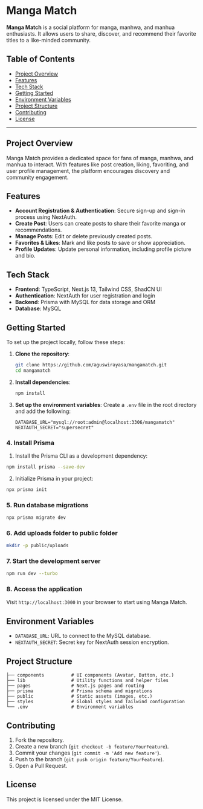 # Manga Match

**Manga Match** is a social platform for manga, manhwa, and manhua enthusiasts. It allows users to share, discover, and recommend their favorite titles to a like-minded community.

## Table of Contents

- [Project Overview](#project-overview)
- [Features](#features)
- [Tech Stack](#tech-stack)
- [Getting Started](#getting-started)
- [Environment Variables](#environment-variables)
- [Project Structure](#project-structure)
- [Contributing](#contributing)
- [License](#license)

---

## Project Overview

Manga Match provides a dedicated space for fans of manga, manhwa, and manhua to interact. With features like post creation, liking, favoriting, and user profile management, the platform encourages discovery and community engagement.

## Features

- **Account Registration & Authentication**: Secure sign-up and sign-in process using NextAuth.
- **Create Post**: Users can create posts to share their favorite manga or recommendations.
- **Manage Posts**: Edit or delete previously created posts.
- **Favorites & Likes**: Mark and like posts to save or show appreciation.
- **Profile Updates**: Update personal information, including profile picture and bio.

## Tech Stack

- **Frontend**: TypeScript, Next.js 13, Tailwind CSS, ShadCN UI
- **Authentication**: NextAuth for user registration and login
- **Backend**: Prisma with MySQL for data storage and ORM
- **Database**: MySQL

## Getting Started

To set up the project locally, follow these steps:

1. **Clone the repository**:

   ```bash
   git clone https://github.com/aguswirayasa/mangamatch.git
   cd mangamatch
   ```

2. **Install dependencies**:

   ```bash
   npm install
   ```

3. **Set up the environment variables**:
   Create a `.env` file in the root directory and add the following:

   ```plaintext
   DATABASE_URL="mysql://root:admin@localhost:3306/mangamatch"
   NEXTAUTH_SECRET="supersecret"
   ```

### 4. Install Prisma

1. Install the Prisma CLI as a development dependency:

```bash
npm install prisma --save-dev
```

2. Initialize Prisma in your project:

```bash
npx prisma init
```

### 5. Run database migrations

```bash
npx prisma migrate dev
```

### 6. Add uploads folder to public folder

```bash
mkdir -p public/uploads
```

### 7. Start the development server

```bash
npm run dev --turbo
```

### 8. Access the application

Visit `http://localhost:3000` in your browser to start using Manga Match.

## Environment Variables

- `DATABASE_URL`: URL to connect to the MySQL database.
- `NEXTAUTH_SECRET`: Secret key for NextAuth session encryption.

## Project Structure

```plaintext
├── components          # UI components (Avatar, Button, etc.)
├── lib                 # Utility functions and helper files
├── pages               # Next.js pages and routing
├── prisma              # Prisma schema and migrations
├── public              # Static assets (images, etc.)
├── styles              # Global styles and Tailwind configuration
└── .env                # Environment variables
```

## Contributing

1. Fork the repository.
2. Create a new branch (`git checkout -b feature/YourFeature`).
3. Commit your changes (`git commit -m 'Add new feature'`).
4. Push to the branch (`git push origin feature/YourFeature`).
5. Open a Pull Request.

## License

This project is licensed under the MIT License.
